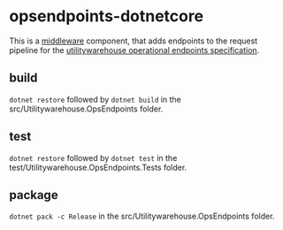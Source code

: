 # opsendpoints-dotnetcore
This is a
[middleware](https://docs.microsoft.com/en-us/aspnet/core/fundamentals/middleware)
component, that adds endpoints to the request pipeline for the
[utilitywarehouse operational endpoints
specification](https://github.com/utilitywarehouse/operational-endpoints-spec).

## build

`dotnet restore` followed by `dotnet build` in the src/Utilitywarehouse.OpsEndpoints folder.

## test

`dotnet restore` followed by `dotnet test` in the test/Utilitywarehouse.OpsEndpoints.Tests folder.

## package

`dotnet pack -c Release` in the src/Utilitywarehouse.OpsEndpoints folder.

